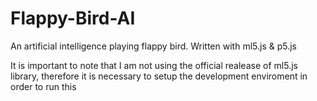# Flappy-Bird-AI

An artificial intelligence playing flappy bird. Written with ml5.js & p5.js


It is important to note that I am not using the official realease of ml5.js library, therefore it is necessary to setup the development enviroment in order to run this
